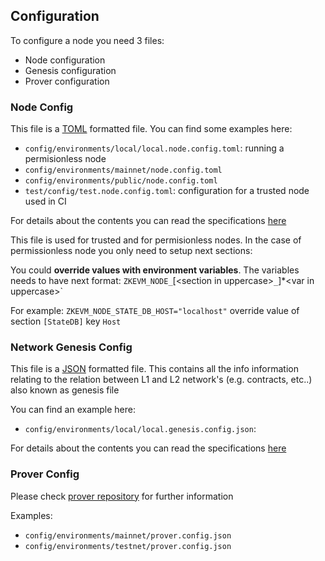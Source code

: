 ## Configuration

To configure a node you need 3 files: 
- Node configuration
- Genesis configuration
- Prover configuration

### Node Config
This file is a [TOML](https://en.wikipedia.org/wiki/TOML#) formatted file. 
You can find some examples here: 
 - `config/environments/local/local.node.config.toml`: running a permisionless node
  - `config/environments/mainnet/node.config.toml`
  - `config/environments/public/node.config.toml`
  - `test/config/test.node.config.toml`: configuration for a trusted node used in CI

  For details about the contents you can read the specifications [here](config-file/node-config-doc.md)

This file is used for trusted and for permisionless nodes. In the case of permissionless node you only need to setup next sections: 

 You could **override values with environment variables**. The variables needs to have next format:
`ZKEVM_NODE_`[<section in uppercase\>`_`]*<var in uppercase\>`

For example:
`ZKEVM_NODE_STATE_DB_HOST="localhost"` override value of section `[StateDB]` key `Host`

### Network Genesis Config
This file is a [JSON](https://en.wikipedia.org/wiki/JSON) formatted file. 
This contains all the info information relating to the relation between L1 and L2 network's (e.g. contracts, etc..) also known as genesis file

You can find an example here: 
- `config/environments/local/local.genesis.config.json`:

For details about the contents you can read the specifications [here](config-file/custom_network-config-doc.md)


### Prover Config

Please check [prover repository](https://github.com/okx/x1-prover)  for further information

Examples: 
 - `config/environments/mainnet/prover.config.json`
 - `config/environments/testnet/prover.config.json`

